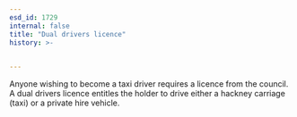 ```yaml
---
esd_id: 1729
internal: false
title: "Dual drivers licence"
history: >-
  

---
```


Anyone wishing to become a taxi driver requires a licence from the council.  A dual drivers licence entitles the holder to drive either a hackney carriage (taxi) or a private hire vehicle.

